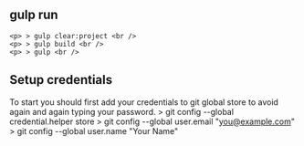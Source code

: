 ## gulp run
    <p> > gulp clear:project <br />
    <p> > gulp build <br />
    <p> > gulp <br />



## Setup credentials
To start you should first add your credentials to git global store to avoid again and again typing your password.
	> git config --global credential.helper store
	> git config --global user.email "you@example.com"
    > git config --global user.name "Your Name"
